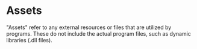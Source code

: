 # Assets

"Assets" refer to any external resources or files that are utilized by programs.
These do not include the actual program files, such as dynamic libraries (.dll files).